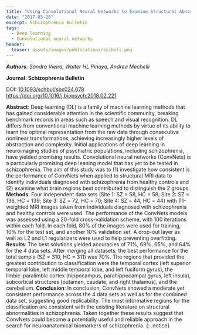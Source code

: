 ```yaml
---
title: "Using Convolutional Neural Networks to Examine Structural Abnormalities in Schizophrenia"
date: "2017-03-20"
excerpt: Schizophrenia Bulletin
tags:
  - Deep learning
  - Convolutional neural networks
header:
  teaser: assets/images/publications/scibull.png
---
```


*__Authors__: Sandra Vieira, Walter HL Pinaya, Andrea Mechelli*

**Journal: Schizophrenia Bulletin**

DOI: [10.1093/schbul/sbx024.078](https://doi.org/10.1093/schbul/sbx024.078)  https://doi.org/10.1016/j.biopsych.2018.02.221

**Abstract**:  Deep learning (DL) is a family of  machine learning methods  that  has  gained  considerable  attention  in  the scientific  community, breaking benchmark records in areas such as speech and visual recognition.  DL  differs  from  conventional machine  learning  methods  by  virtue  of   its  ability  to  learn  the  optimal  representation  from  the  raw  data through  consecutive  nonlinear  transformations,  achieving  increasingly higher levels of  abstraction and complexity. Initial applications of  deep learning  in  neuroimaging  studies  of   psychiatric  populations,  including schizophrenia, have yielded promising results. Convolutional neural networks  (ConvNets)  is  a  particularly  promising  deep  leaning  model  that has  yet  to  be  tested  in  schizophrenia.  The  aim  of   this  study  was  to  (1) investigate how consistent is the performance of  ConvNets when applied to  structural  MRI  data  to  identify  individuals  diagnosed  with  schizophrenia  from  healthy  controls  and  (2)  examine  what  brain  regions  best contributed to distinguish the 2 groups. **Methods**: Four independent data sets (Site 1: SZ = 58, HC = 58; Site 2: SZ = 136, HC = 139; Site 3: SZ = 72, HC = 70; Site 4: SZ = 44, HC = 44) with  T1-weighted  MRI  images  taken  from  individuals  diagnosed  with schizophrenia  and  healthy  controls  were  used.  The  performance  of   the ConvNets  models  was  assessed  using  a  20-fold  cross-validation  scheme, with 100 iterations within each fold. In each fold, 80% of  the images were used  for  training,  10%  for  the  test  set,  and  another  10%  validation  set.  A drop-out layer as well as L2 and L1 regularizers were used to help preventing overfitting. **Results**: The best solutions yielded accuracies of  71%, 69%, 65%, and 64% for the 4 data sets. After merging all datasets, the best performance for the total  sample  (SZ  =  310,  HC  =  311)  was  70%.  The  regions  that  provided the  greatest  contribution  to  classification  were  the  temporal  cortex  (left superior temporal lobe, left middle temporal lobe, and left fusiform gyrus), the limbic-paralimbic  cortex  (hippocampus,  parahippocampal  gyrus,  left insula), subcortical structures (putamen, caudate, and right thalamus), and the cerebellum. **Conclusion**: In  conclusion,  ConvNets  showed  a  moderate  yet  consistent performance  across  the  4  data  sets  as  well  as  for  the  combined  data  set, suggesting good replicability. The most informative regions for the classification are consistent with the existing literature on structural abnormalities in schizophrenia. Taken together these results suggest that ConvNets could become a potentially useful and reliable approach in the search for neuroanatomical biomarkers of  schizophrenia.
{: .notice}
